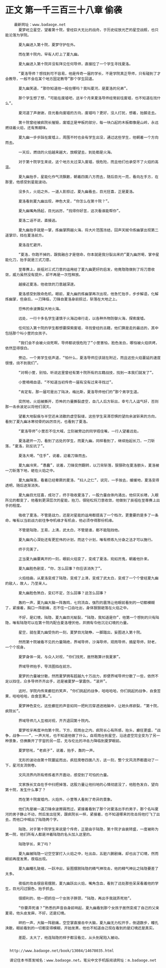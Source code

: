 # 正文 第一千三百三十八章 偷袭
        最新网址：www.badaoge.net
          夏梦屹立星空，望着第十院，曾经巨大无比的战舟，于历史绽放光芒的星空战舰，也只能沦落为学院。
      
          夏九幽进入第十院，夏梦守护在外。
      
          而在第十院内，早有人盯上了夏九幽。
      
          夏九幽进入第十院并没有拜见任何导师，直接拉了一个学生寻找夏洛。
      
          “夏洛导师？想找到可不容易，他是传奇一届的学长，不是学院真正导师，只有碰到了才会教导，一般不会在某个地方固定教导”那个学生回道。
      
          夏九幽笑道，“那你知道他一般在哪吗？我叫夏河，是夏洛的兄弟”。
      
          那个学生想了想，“可能在废墟吧，这半个月来夏洛导师经常前往废墟，也不知道在找什么”。
      
          夏河道了声谢谢，目光看向废墟的方向，废墟吗？更好，没人打扰，想着，抬脚走去。
      
          第十院曾经被疯院长摧毁，废墟正是甲板的部分，每一块凸起的木板都像是山岭，永远燃烧着火焰，还有焦糊味。
      
          夏九幽一步步踩在废墟上，周围不时也会有学生出没，通过这些学生，他朝着一个方向而去。
      
          一天后，燃烧的火焰越来越大，放眼望去，到处都是火海。
      
          对于第十院学生来说，这个地方太过深入废墟，很危险，而且他们也承受不了火焰的高温。
      
          夏九幽抬手，星能化作气流飘散，朝着四面八方而去，随后目光一亮，看向左手方，在那里，他感受到星能波动。
      
          没多久，火焰之外，一道人影掠过，夏九幽看去，目光狂喜，正是夏洛。
      
          夏洛看到夏九幽出现，神色大变，“你怎么在第十院？”。
      
          夏九幽嘴角扬起，目光凶厉，“找得你好苦，这次看谁能帮你”。
      
          夏洛二话不说，直接逃。
      
          夏九幽抬手就是一掌，炼幽掌跨越火海，将大片范围冻结，回声天赋令炼幽掌出现第二道掌印，挡在夏洛前方。
      
          夏洛连忙避开。
      
          “夏洛，你跑不掉的，跟我融合才是宿命，你本就是我分裂出来的”夏九幽厉喝，掌中星能化刀，抬手就是三式刀意。
      
          至尊赛上，辰祖对三式刀意的运用给了夏九幽更好的启发，他竟隐隐做到了将刀意收敛，威力虽然没有提升，却不再是一次性释放。
      
          越接近夏洛，他收敛的刀意越深邃。
      
          夏洛感受到致命危机，眼前，夏九幽的炼幽掌再次出现，他急忙抬手，步步解语，化解炼幽掌，但身后，一刀降临，刀锋自夏洛身前掠过，斩落在大地之上。
      
          恐怖的余波撕裂大地火海。
      
          远处，一行十多名学生谨慎于火海边缘行走，以各种外物防御火海，探索废墟。
      
          任何加入第十院的学生都想要探索废墟，寻找曾经的古籍，他们算是走的最远的，其中包括那个叫小萱的女孩子。
      
          “我们会不会被火烧死啊，导师都说很危险了”小萱害怕，脸色发白，哪怕被火焰烘烤，依然显得很白。
      
          旁边，一个男学生低声道，“怕什么，夏洛导师应该就在附近，而且这些火焰蔓延的速度很慢，烧不到我们”。
      
          “对啊小萱，别怕，听说这里曾经有第十院所有的古籍战技，找到一本我们就发了”。
      
          小萱喃喃自语，“不知道当初传奇一届有没有过来寻找过”。
      
          “肯定有，那一届可是出了陆决，梅比斯，夏洛导师他们的”那个男学生道。
      
          突然地，火焰被撕开，恐怖的力量撕裂虚空，自几人后方斩出，幸亏几人运气好，否则那一击余波足以将他们泯灭。
      
          望着大地裂痕与半空还未消散的虚空裂缝，这些学生呆滞恐惧的望向余波斩来的方向，看到了夏九幽冰寒彻骨的凶厉目光，也看到了夏洛。
      
          “夏洛导师”小萱忍不住大喊，立刻被旁边的同学捂住嘴，一行人望着远处。
      
          夏洛避开一刀，看到了远处的学生，而夏九幽，同样看到了，继续抬起长刀，一刀斩落，“夏洛，别反抗了”。
      
          夏洛大喝，“住手”，说着，迎着刀锋而去。
      
          夏九幽冷笑，“愚蠢”，说着，刀锋突然翻转，以刀背斩落，狠狠砍在夏洛额头，夏洛被一刀斩落下地，砸在火焰之中。
      
          夏九幽降落，看着已经晕厥的夏洛，“妇人之仁”，说完，一手按去，缓缓地，夏洛变得透明，随后逐渐消失。
      
          夏九幽目光狂喜，成功了，终于吸收夏洛了，一股力量自体内涌出，他仰天长啸，入眼所见的都变了，他看到更深层次的星能，抬刀，很轻松将刀意收敛，他做到了辰祖在至尊赛上出手的程度。
      
          吸收了夏洛，不管是战力，还是对星能的运用都提高了一个档次，更重要的是多了一条命，唯有以当前战力前往争夺机缘才有机会，他必须夺得那份机缘。
      
          不管是陆隐，王易，上清，武太白，不管是谁，都不能阻挡他。
      
          夏九幽内心深处还有更宏伟的计划，而这个计划，唯有修炼九分身之法才可以施行。
      
          终于完美了。
      
          正当夏九幽要离开的一刻，眼前火焰变了，变成了夏洛，宛如厉鬼，朝着他扑来。
      
          夏九幽脸色剧变，“你，怎么回事？你应该消失了”。
      
          火焰扭曲，从夏洛变成了陆隐，变成了上清，变成了武太白，变成了一个个曾经夏九幽的敌人，故人，乃至亲人。
      
          夏九幽脸色煞白，变幻不定，怎么回事？这怎么回事？
      
          轰的一声，夏九幽大脑一阵轰鸣，七窍流血，强烈的震荡让他眼前看到的一切都模糊了，紧接着，胸口一阵剧痛，忍不住一口血吐出，身体狠狠砸落在火焰之中。
      
          不好，是幻境，陆隐，夏九幽目光眦裂，“陆隐，我知道是你”，他第一个想到的只有陆隐，唯有陆隐可以在第十院内配合夏洛埋伏他，并拥有令他沉沦幻境的力量。
      
          星空，就在夏九幽受伤的一刻，夏梦目光陡睁，一脚踏出，妄图进入第十院。
      
          然而第十院被看不见的力量隔绝，界域导师，沙海导师，观雨导师，摘星导师，财老，一个个现身。
      
          夏梦身体一晃，与众人对视，“你们找死，居然敢算计我夏家”。
      
          界域导师抬手，导流图挡在前方。
      
          夏梦的力量被分散，然而夏梦拥有超越九十万战力，即便界域导师分散了一些，依然不足以挡住，众多导师齐齐出手，还是被夏梦一掌震伤，“滚开”。
      
          这时，学院内传来癫狂的笑声，“你们挑起的战争，哈哈哈哈，你们挑起的战争，自食苦果，哈哈哈哈，自食苦果…”。
      
          夏梦神色变化，这些癫狂的声音如同一把利刃穿透进她脑中，让她头疼欲裂，“第十院，疯院长”。
      
          界域导师几人互相对视，齐齐退回第十院内。
      
          夏梦咬牙再度冲向第十院，下方，观雨台之内，疯院长心有所感，抬头，癫狂更盛，“战争，战争————”，一声大吼，也不知道他做了什么，自观雨台到星空，沿途虚空完全变为了另一种景象，仿佛撕开了宇宙的另一层，无与伦比的冲击力降临到夏梦眼前。
      
          夏梦怒吼，“老疯子”，说着，抬手，轰的一声。
      
          无形的波动自第十院蔓延而出，疯狂席卷四面八方，这一刻，整个文风流界都震动了一下，星河支流倒卷。
      
          文风流界内所有修炼者齐齐震动，感受到了可怕的力量。
      
          文家族长文自在手中扫把掉落，这股力量让他扫地的心情彻底没了，他脸色发白，望向第十院，发生什么事了？
      
          而在第十院废墟内，火焰外，小萱等人看到了奇异的景象。
      
          他们先是被一道刀锋余波擦肩而过，紧接着看到了那个对夏洛出手的男子，那个名叫夏河的男子静止不动，然后发出狂笑，跟疯院长一样，紧接着，也不知道哪来的攻击将他打飞了出去，而他口中喊出了陆隐两个字。
      
          陆隐，对于第十院学生来说是个传奇，正是由于陆隐，第十院才由衰转盛，一度被称为第一院，他们所有人都是冲着陆隐的名头加入这里的。
      
          陆隐学长，来了吗？
      
          夏九幽被陆隐一记空空掌打入火焰之中，吐出血，五脏六腑剧痛，却也出了幻境，然而眼前再度发黑，夜临出现。
      
          夏九幽瞳孔陡缩，一跃冲出，妄图摆脱陆隐的精气神攻击，他的精气神比之陆隐要差了太多。
      
          夜临的攻击很容易摆脱，夏九幽跃出火焰，嘴角含血，看到了远处那些呆呆看着他的学生，目光闪过狠色，抬手抓去。
      
          很顺利的，他一把抓住一个女孩子脖颈，“陆隐，再出手我就弄死他”。
      
          “你要弄死谁？”熟悉的声音自身前响起，夏九幽看到那个女孩子居然变成了自己的父亲夏易，他头皮发麻，不好，还是幻境。
      
          砰的一声，大脑一阵剧痛，空空掌直接击中大脑，夏九幽无力松开手，倒退数步，瞳孔涣散，眼前看到的一切都变得模糊，开始发黑，他也不知道自己现在看到的是幻境还是真实。
      
          差距，太大了，他连陆隐的样子都没看见，从头到尾陷入被动。
      
      
      http://www.badaoge.net/book/13084/14678035.html
      
      请记住本书首发域名：www.badaoge.net。笔尖中文手机版阅读网址：m.badaoge.net